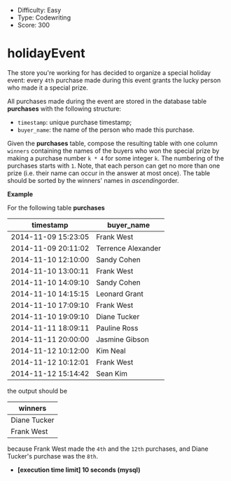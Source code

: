 - Difficulty: Easy
- Type: Codewriting
- Score: 300

# holidayEvent

The store you're working for has decided to organize a special holiday event: every `4th` purchase made during this event grants the lucky person who made it a special prize.

All purchases made during the event are stored in the database table **purchases** with the following structure:

- `timestamp`: unique purchase timestamp;
- `buyer_name`: the name of the person who made this purchase.

Given the **purchases** table, compose the resulting table with one column `winners` containing the names of the buyers who won the special prize by making a purchase number `k * 4` for some integer `k`. The numbering of the purchases starts with `1`.
Note, that each person can get no more than one prize (i.e. their name can occur in the answer at most once).
The table should be sorted by the winners' names in *ascending*order.

**Example**

For the following table **purchases**

| timestamp           | buyer_name         |
| ------------------- | ------------------ |
| 2014-11-09 15:23:05 | Frank West         |
| 2014-11-09 20:11:02 | Terrence Alexander |
| 2014-11-10 12:10:00 | Sandy Cohen        |
| 2014-11-10 13:00:11 | Frank West         |
| 2014-11-10 14:09:10 | Sandy Cohen        |
| 2014-11-10 14:15:15 | Leonard Grant      |
| 2014-11-10 17:09:10 | Frank West         |
| 2014-11-10 19:09:10 | Diane Tucker       |
| 2014-11-11 18:09:11 | Pauline Ross       |
| 2014-11-11 20:00:00 | Jasmine Gibson     |
| 2014-11-12 10:12:00 | Kim Neal           |
| 2014-11-12 10:12:01 | Frank West         |
| 2014-11-12 15:14:42 | Sean Kim           |

the output should be

| winners      |
| ------------ |
| Diane Tucker |
| Frank West   |

because Frank West made the `4th` and the `12th` purchases, and Diane Tucker's purchase was the `8th`.

- **[execution time limit] 10 seconds (mysql)**

